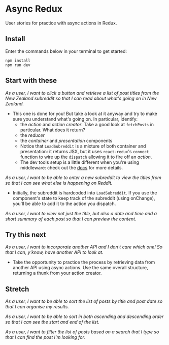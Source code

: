# Async Redux

User stories for practice with async actions in Redux.


## Install

Enter the commands below in your terminal to get started:

```shell
npm install
npm run dev
```


## Start with these

_As a user, I want to click a button and retrieve a list of post titles from the New Zealand subreddit so that I can read about what's going on in New Zealand._
 - This one is done for you! But take a look at it anyway and try to make sure you understand what's going on. In particular, identify:
   - the _action_ and _action creator_. Take a good look at `fetchPosts` in particular. What does it return?
   - the _reducer_
   - the _container_ and _presentation_ components
   - Notice that `LoadSubreddit` is a mixture of both container and presentation: it returns JSX, but it uses `react-redux`'s `connect` function to wire up the `dispatch` allowing it to fire off an _action_.
   - The dev tools setup is a little different when you're using middleware: check out the [docs](https://github.com/zalmoxisus/redux-devtools-extension) for more details.

_As a user, I want to be able to enter a new subreddit to view the titles from so that I can see what else is happening on Reddit._
 - Initially, the subreddit is hardcoded into `LoadSubreddit`. If you use the component's state to keep track of the subreddit (using onChange), you'll be able to add it to the action you dispatch.

_As a user, I want to view not just the title, but also a date and time and a short summary of each post so that I can preview the content._


## Try this next

_As a user, I want to incorporate another API and I don't care which one! So that I can, y'know, have another API to look at._
 - Take the opportunity to practice the process by retrieving data from another API using async actions. Use the same overall structure, returning a thunk from your action creator.


## Stretch

_As a user, I want to be able to sort the list of posts by title and post date so that I can organise my results._

_As a user, I want to be able to sort in both ascending and descending order so that I can see the start and end of the list._

_As a user, I want to filter the list of posts based on a search that I type so that I can find the post I'm looking for._
